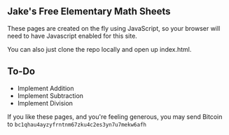 ## Jake's Free Elementary Math Sheets

These pages are created on the fly using JavaScript, so your browser will need to have Javascript enabled for this site.

You can also just clone the repo locally and open up index.html.

## To-Do

* Implement Addition
* Implement Subtraction
* Implement Division


If you like these pages, and you're feeling generous, you may send Bitcoin to `bc1qhau4ayzyfrntnm67zku4c2es3yn7u7mekw6afh`